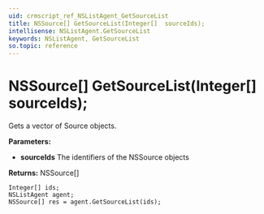 ```yaml
---
uid: crmscript_ref_NSListAgent_GetSourceList
title: NSSource[] GetSourceList(Integer[]  sourceIds);
intellisense: NSListAgent.GetSourceList
keywords: NSListAgent, GetSourceList
so.topic: reference
---
```


# NSSource[] GetSourceList(Integer[]  sourceIds);

Gets a vector of Source objects.

**Parameters:**
 - **sourceIds** The identifiers of the NSSource objects

**Returns:** NSSource[]

```crmscript
Integer[] ids;
NSListAgent agent;
NSSource[] res = agent.GetSourceList(ids);
```

